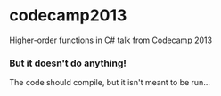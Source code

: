 codecamp2013
============

Higher-order functions in C# talk from Codecamp 2013

### But it doesn't do anything!

The code should compile, but it isn't meant to be run...
